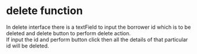 # delete function      
In delete interface there is a textField to input the borrower id which is to be deleted and delete button to perform delete action.      
If input the id and perform button click then all the details of that particular id will be deleted.

